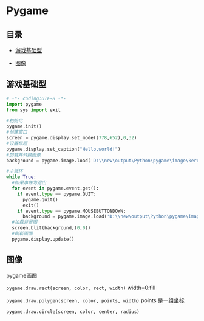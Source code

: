 # Pygame

## 目录

*   [游戏基础型](#游戏基础型)

*   [图像](#图像)

## 游戏基础型

```python
# -*- coding:UTF-8 -*-
import pygame
from sys import exit

#初始化
pygame.init()
#创建窗口
screen = pygame.display.set_mode((778,652),0,32)
#设置标题
pygame.display.set_caption("Hello,world!")
#加载并转换图像
background = pygame.image.load('D:\\new\output\Python\pygame\image\keromatsu.png').convert()

#主循环
while True:
  #如果事件为退出
  for event in pygame.event.get():
    if event.type == pygame.QUIT:
      pygame.quit()
      exit()
    if event.type == pygame.MOUSEBUTTONDOWN:
      background = pygame.image.load('D:\\new\output\Python\pygame\image\hui.png').convert()
  #加载背景图
  screen.blit(background,(0,0))
  #刷新画面
  pygame.display.update()
```

## 图像

pygame画图

`pygame.draw.rect(screen, color, rect, width)` width=0:fill

`pygame.draw.polygen(screen, color, points, width)` points 是一组坐标

`pygame.draw.circle(screen, color, center, radius)`
